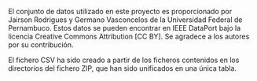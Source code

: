 El conjunto de datos utilizado en este proyecto es proporcionado por Jairson Rodrigues y Germano Vasconcelos de la Universidad Federal de Pernambuco. 
Estos datos se pueden encontrar en IEEE DataPort bajo la licencia Creative Commons Attribution [CC BY]. Se agradece a los autores por su contribución.

El fichero CSV ha sido creado a partir de los ficheros contenidos en los directorios del fichero ZIP, que han sido unificados en una única tabla. 
